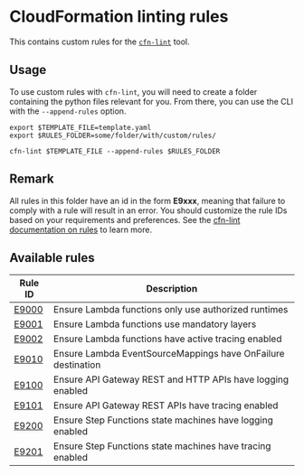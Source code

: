 CloudFormation linting rules
============================

This contains custom rules for the [`cfn-lint`](https://github.com/aws-cloudformation/cfn-python-lint) tool.

## Usage

To use custom rules with `cfn-lint`, you will need to create a folder containing the python files relevant for you. From there, you can use the CLI with the `--append-rules` option.

```
export $TEMPLATE_FILE=template.yaml
export $RULES_FOLDER=some/folder/with/custom/rules/

cfn-lint $TEMPLATE_FILE --append-rules $RULES_FOLDER
```

## Remark

All rules in this folder have an id in the form __E9xxx__, meaning that failure to comply with a rule will result in an error. You should customize the rule IDs based on your requirements and preferences. See the [cfn-lint documentation on rules](https://github.com/aws-cloudformation/cfn-python-lint/blob/master/docs/rules.md) to learn more.

## Available rules

| Rule ID                            | Description                                                          |
|------------------------------------|----------------------------------------------------------------------|
| [E9000](./e9000_lambda_runtime.py) | Ensure Lambda functions only use authorized runtimes                 |
| [E9001](./e9001_lambda_layers.py)  | Ensure Lambda functions use mandatory layers                         |
| [E9002](./e9002_lambda_tracing.py) | Ensure Lambda functions have active tracing enabled                  |
| [E9010](./e9010_lambda_esm_destination.py) | Ensure Lambda EventSourceMappings have OnFailure destination |
| [E9100](./e9100_apigateway_log.py) | Ensure API Gateway REST and HTTP APIs have logging enabled           |
| [E9101](./e9101_apigateway_tracing.py) | Ensure API Gateway REST APIs have tracing enabled                |
| [E9200](./e9200_stepfunctions_log.py) | Ensure Step Functions state machines have logging enabled         |
| [E9201](./e9201_stepfunctions_tracing.py) | Ensure Step Functions state machines have tracing enabled     |
